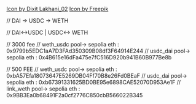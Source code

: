 <a href="https://www.freepik.com/search">Icon by Dixit Lakhani_02</a>
<a href="https://www.freepik.com/search">Icon by Freepik</a>

// DAI -> USDC -> WETH

// DAI<->USDC  |  USDC<-> WETH

// 3000 fee
// weth_usdc pool-> sepolia eth : 0x9799b5EDC1aA7D3FAd350309B08df3F64914E244
// usdc_dai pool->  sepolia eth : 0x4B615e16dFa475e7fC516D920b941B60B977Be8b

// 500 FEE
// weth_usdc pool-> sepolia eth : 0xbA57Efa18073647E5269DB04Ff70B8e26Fd0BEaF
// usdc_dai pool->  sepolia eth : 0xb67391331625BD0BE95e6898CAE52070D953Ae1F
// link_weth pool->  sepolia eth : 0x9BB3Ea0b68491F2a0cf2776C850cbB566022B345
